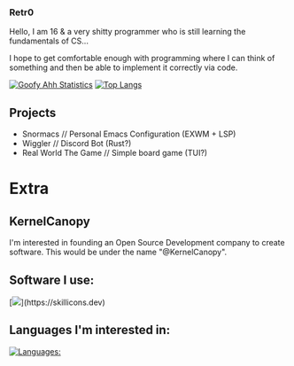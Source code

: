 ### Retr0
Hello, I am 16 & a very shitty programmer who is still learning the fundamentals of CS... 

I hope to get comfortable enough with programming where I can think of something and then be
able to implement it correctly via code.


[![Goofy Ahh Statistics](https://github-readme-stats.vercel.app/api?username=pinguinoretr0&theme=synthwave)](https://github.com/pinguinoretr0/github-readme-stats)
[![Top Langs](https://github-readme-stats.vercel.app/api/top-langs/?username=pinguinoretr0)](https://github.com/pinguinoretr0/github-readme-stats)


## Projects
- Snormacs // Personal Emacs Configuration (EXWM + LSP)
- Wiggler // Discord Bot (Rust?)
- Real World The Game // Simple board game (TUI?)

# Extra
## KernelCanopy
I'm interested in founding an Open Source Development company
to create software. This would be under the name "@KernelCanopy".

## Software I use:
[![](https://skillicons.dev/icons?i=linux,discord,emacs,)](https://skillicons.dev)

## Languages I'm interested in:
[![Languages:](https://skillicons.dev/icons?i=nim,rust,c,zig,py,haskell&perline=3)](https://skillicons.dev)
